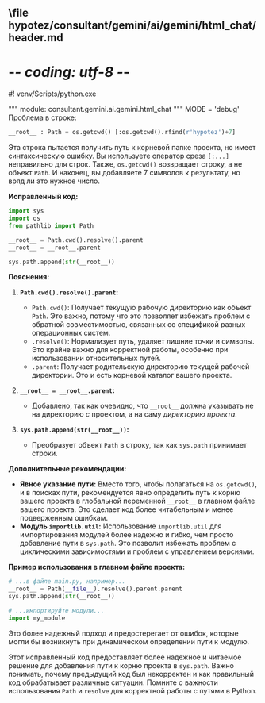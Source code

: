 ## \file hypotez/consultant/gemini/ai/gemini/html_chat/header.md
# -*- coding: utf-8 -*-
#! venv/Scripts/python.exe

""" module: consultant.gemini.ai.gemini.html_chat """
MODE = 'debug'
Проблема в строке:

```python
__root__ : Path = os.getcwd() [:os.getcwd().rfind(r'hypotez')+7]
```

Эта строка пытается получить путь к корневой папке проекта, но имеет синтаксическую ошибку.  Вы используете оператор среза `[:...]` неправильно для строк.  Также, `os.getcwd()` возвращает строку, а не объект `Path`.  И наконец, вы добавляете 7 символов к результату, но вряд ли это нужное число.

**Исправленный код:**

```python
import sys
import os
from pathlib import Path

__root__ = Path.cwd().resolve().parent
__root__ = __root__.parent

sys.path.append(str(__root__))
```

**Пояснения:**

1. **`Path.cwd().resolve().parent`:**
   - `Path.cwd()`: Получает текущую рабочую директорию как объект `Path`.  Это важно, потому что это позволяет избежать проблем с обратной совместимостью, связанных со спецификой разных операционных систем.
   - `.resolve()`:  Нормализует путь, удаляет лишние точки и символы. Это крайне важно для корректной работы, особенно при использовании относительных путей.
   - `.parent`: Получает родительскую директорию текущей рабочей директории.  Это и есть корневой каталог вашего проекта.

2. **`__root__ = __root__.parent`:**
   - Добавлено, так как очевидно, что `__root__` должна указывать не на директорию *с* проектом, а на саму *директорию проекта*.

3. **`sys.path.append(str(__root__))`:**
   - Преобразует объект `Path` в строку, так как `sys.path` принимает строки.

**Дополнительные рекомендации:**

* **Явное указание пути:** Вместо того, чтобы полагаться на `os.getcwd()`, и в поисках пути, рекомендуется явно определить путь к корню вашего проекта в глобальной переменной `__root__` в главном файле вашего проекта.  Это сделает код более читабельным и менее подверженным ошибкам.
* **Модуль `importlib.util`:** Использование `importlib.util` для импортирования модулей более надежно и гибко, чем просто добавление пути в `sys.path`.  Это позволит избежать проблем с циклическими зависимостями и проблем с управлением версиями.

**Пример использования в главном файле проекта:**

```python
# ...в файле main.py, например...
__root__ = Path(__file__).resolve().parent.parent
sys.path.append(str(__root__))

# ...импортируйте модули...
import my_module
```

Это более надежный подход и предостерегает от ошибок, которые могли бы возникнуть при динамическом определении пути к модулю.


Этот исправленный код предоставляет более надежное и читаемое решение для добавления пути к корню проекта в `sys.path`.  Важно понимать, почему предыдущий код был некорректен и как правильный код обрабатывает различные ситуации.  Помните о важности использования `Path` и `resolve` для корректной работы с путями в Python.
